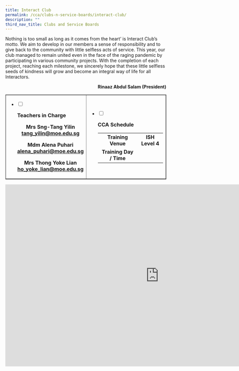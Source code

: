 ```yaml
---
title: Interact Club
permalink: /cca/clubs-n-service-boards/interact-club/
description: ""
third_nav_title: Clubs and Service Boards
---
```

<p>Nothing is too small as long as it comes from the heart&rsquo; is Interact Club&rsquo;s motto. We aim to develop in our members a sense of responsibility and to give back to the community with little selfless acts of service. This year, our club managed to remain united even in the face of the raging pandemic by participating in various community projects. With the completion of each project, reaching each milestone, we sincerely hope that these little selfless seeds of kindness will grow and become an integral way of life for all Interactors.</p>
<p style="text-align: right;"><strong>Rinaaz Abdul Salam (President)</strong></p>
<table style="border-collapse: collapse; width: 100%;" border="1">
<tbody>
<tr>
<td style="width: 50%;">
<ul class="jekyllcodex_accordion">
<li><input id="accordion1" type="checkbox" />
<p><strong>Teachers in Charge</strong></p>
<div>
<p style="text-align: center;"><strong>Mrs Sng-Tang Yilin<br /><a href="mailto:tang_yilin@moe.edu.sg" target="">tang_yilin@moe.edu.sg</a></strong></p>
<p style="text-align: center;"><strong>Mdm Alena Puhari<br /><a href="mailto:alena_puhari@moe.edu.sg" target="">alena_puhari@moe.edu.sg</a></strong></p>
<p style="text-align: center;"><strong>Mrs Thong Yoke Lian<br /><a href="mailto:ho_yoke_lian@moe.edu.sg" target="">ho_yoke_lian@moe.edu.sg</a></strong></p>
</div>
</li>
</ul>
</td>
<td style="width: 50%;">
<ul class="jekyllcodex_accordion">
<li><input id="accordion2" type="checkbox" />
<p><strong>CCA Schedule</strong></p>
<div>
<table>
<tbody>
<tr>
<td style="text-align: center;"><strong>Training Venue</strong></td>
<td style="text-align: center;"><strong>ISH Level 4</strong></td>
</tr>
<tr>
<td style="text-align: center;"><strong>Training Day / Time</strong></td>
<td style="text-align: center;">&nbsp;</td>
</tr>
</tbody>
</table>
</div>
</li>
</ul>
</td>
</tr>
</tbody>
</table>
<iframe src="https://docs.google.com/presentation/d/e/2PACX-1vTb641Zccr6iV0wyEuKUGHDHjM_OE2EXXsgijADECNAzrbqQWpk8Ts48FleEDPuqKfrC1q_9o6hah9T/embed?start=false&loop=false&delayms=10000" frameborder="0" width="960" height="569" allowfullscreen="true"></iframe>